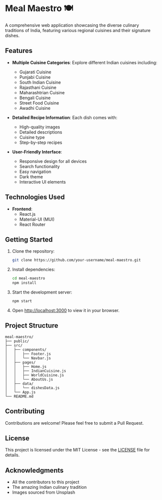 # Meal Maestro 🍽️

A comprehensive web application showcasing the diverse culinary traditions of India, featuring various regional cuisines and their signature dishes.

## Features

- **Multiple Cuisine Categories**: Explore different Indian cuisines including:
  - Gujarati Cuisine
  - Punjabi Cuisine
  - South Indian Cuisine
  - Rajasthani Cuisine
  - Maharashtrian Cuisine
  - Bengali Cuisine
  - Street Food Cuisine
  - Awadhi Cuisine

- **Detailed Recipe Information**: Each dish comes with:
  - High-quality images
  - Detailed descriptions
  - Cuisine type
  - Step-by-step recipes

- **User-Friendly Interface**:
  - Responsive design for all devices
  - Search functionality
  - Easy navigation
  - Dark theme
  - Interactive UI elements

## Technologies Used

- **Frontend**:
  - React.js
  - Material-UI (MUI)
  - React Router

## Getting Started

1. Clone the repository:
   ```bash
   git clone https://github.com/your-username/meal-maestro.git
   ```

2. Install dependencies:
   ```bash
   cd meal-maestro
   npm install
   ```

3. Start the development server:
   ```bash
   npm start
   ```

4. Open [http://localhost:3000](http://localhost:3000) to view it in your browser.

## Project Structure

```
meal-maestro/
├── public/
├── src/
│   ├── components/
│   │   ├── Footer.js
│   │   └── Navbar.js
│   ├── pages/
│   │   ├── Home.js
│   │   ├── IndianCuisine.js
│   │   ├── WorldCuisine.js
│   │   └── AboutUs.js
│   ├── data/
│   │   └── dishesData.js
│   └── App.js
└── README.md
```

## Contributing

Contributions are welcome! Please feel free to submit a Pull Request.

## License

This project is licensed under the MIT License - see the [LICENSE](LICENSE) file for details.

## Acknowledgments

- All the contributors to this project
- The amazing Indian culinary tradition
- Images sourced from Unsplash 